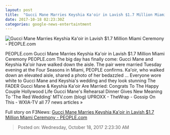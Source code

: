 ```yaml
---
layout: post
title:  "Gucci Mane Marries Keyshia Ka'oir in Lavish $1.7 Million Miami Ceremony - PEOPLE.com"
date: 2017-10-18 02:23:30Z
categories: google-news-entertaintment
---
```


![Gucci Mane Marries Keyshia Ka'oir in Lavish $1.7 Million Miami Ceremony - PEOPLE.com](http://peopledotcom.files.wordpress.com/2017/09/gucci-mane-1.jpg?crop=0px%2C0px%2C1500px%2C787.5px&resize=1200%2C630)

PEOPLE.com Gucci Mane Marries Keyshia Ka'oir in Lavish $1.7 Million Miami Ceremony PEOPLE.com The big day has finally come: Gucci Mane and Keyshia Ka'oir have walked down the aisle. The pair were married Tuesday evening at the Four Seasons in Miami, PEOPLE confirms. Ka'oir, who walked down an elevated aisle, shared a photo of her bedazzled ... Everyone wore white to Gucci Mane and Keyshia's wedding and they look stunning The FADER Gucci Mane & Keyshia Ka'oir Are Married: Congrats To The Happy Couple Hollywood Life Gucci Mane's Rehearsal Dinner Gives New Meaning To 'The Red Wedding' MTV.com (blog) UPROXX - TheWrap - Gossip On This - WXIA-TV all 77 news articles »


Full story on F3News: [Gucci Mane Marries Keyshia Ka'oir in Lavish $1.7 Million Miami Ceremony - PEOPLE.com](http://www.f3nws.com/n/qsEkGC)

> Posted on: Wednesday, October 18, 2017 2:23:30 AM
